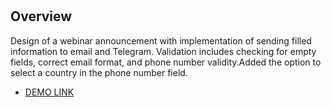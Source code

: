 # 

## Overview

Design of a webinar announcement with implementation of sending filled information to email and Telegram. Validation includes checking for empty fields, correct email format, and phone number validity.Added the option to select a country in the phone number field.

-  [DEMO LINK](https://ruslan2186.github.io/PowerCode/)  


